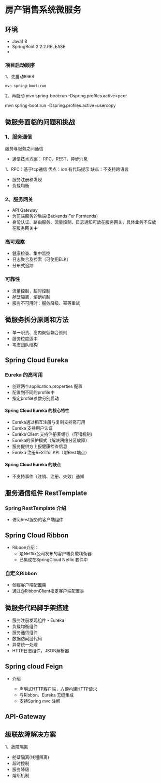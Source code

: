 # 房产销售系统微服务

## 环境
- Java1.8
- SpringBoot 2.2.2.RELEASE
- 

### 项目启动顺序
1、先启动8666
```bash
mvn spring-boot:run
```


2、再启动
mvn spring-boot:run -Dspring.profiles.active=peer

mvn spring-boot:run -Dspring.profiles.active=usercopy 



## 微服务面临的问题和挑战
### 1、服务通信
服务与服务之间通信
- 通信技术方案： RPC、REST、异步消息

1、RPC：基于tcp通信 
优点：ide 有代码提示 缺点：不支持跨语言

- 服务注册和发现
- 负载均衡

### 2、服务网关
- API Gateway
- 为前端服务的后端(Backends For Forntends)
- 身份认证、路由服务、流量控制、日志通知可放在服务网关，具体业务不应放在服务网关中

### 高可观察
- 健康检查、集中监控
- 日志聚合及检索（可使用ELK）
- 分布式追踪

### 可靠性
- 流量控制，超时控制
- 舱壁隔离，熔断机制
- 服务不可用时：服务降级、幂等重试

## 微服务拆分原则和方法
- 单一职责、高内聚低耦合原则
- 服务粒度适中
- 考虑团队结构

## Spring Cloud Eureka
### Eureka 的高可用
- 创建两个application.properties 配置
- 配置到不同的profile中
- 指定profile参数分别启动

#### Spring Cloud Eureka 的核心特性
- Eureka通过相互注册与复制支持高可用
- Eureka 支持用户认证
- Eureka Client 支持注册表缓存（容错机制）
- Eureka的保护模式（解决网络分区故障）
- 服务提供方上报健康检查信息
- Eureka 注册RESTful API（附Rest端点）

#### Spring Cloud Eureka 的缺点
- 不支持事件（注销、注册、失效）通知

## 服务通信组件 RestTemplate
### Spring RestTemplate 介绍
- 访问Rest服务的客户端组件 


## Spring Cloud Ribbon
- Ribbon介绍：
    - 是Netflix公司发布的客户端负载均衡器
    - 已集成在SpringCloud Neflix 套件中
### 自定义Ribbon
- 创建客户端配置类
- 通过@RibbonClient指定客户端配置类

## 微服务代码脚手架搭建
- 服务注册发现组件 - Eureka
- 负载均衡组件
- 服务通信组件
- 数据访问层代码
- 异常统一处理
- HTTP日志组件，JSON解析器


## Spring cloud Feign
- 介绍

    - 声明式HTTP客户端，方便构建HTTP请求
    - 与Ribbon、Eureka 无缝集成
    - 支持Spring mvc 注解
   
 ## API-Gateway
 
 
 ## 级联故障解决方案
 1、故障隔离
 - 舱壁隔离(线程隔离)
 - 超时控制
 - 服务降级
 - 熔断机制